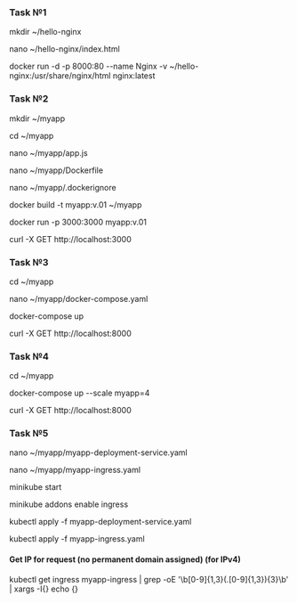 ### Task №1
mkdir ~/hello-nginx

nano ~/hello-nginx/index.html

docker run -d -p 8000:80 --name Nginx -v ~/hello-nginx:/usr/share/nginx/html nginx:latest

### Task №2
mkdir ~/myapp

cd ~/myapp

nano ~/myapp/app.js

nano ~/myapp/Dockerfile

nano ~/myapp/.dockerignore

docker build -t myapp:v.01 ~/myapp

docker run -p 3000:3000 myapp:v.01

curl -X GET http://localhost:3000

### Task №3
cd ~/myapp

nano ~/myapp/docker-compose.yaml

docker-compose up

curl -X GET http://localhost:8000

### Task №4
cd ~/myapp

docker-compose up --scale myapp=4

curl -X GET http://localhost:8000

### Task №5
nano ~/myapp/myapp-deployment-service.yaml

nano ~/myapp/myapp-ingress.yaml

minikube start

minikube addons enable ingress

kubectl apply -f myapp-deployment-service.yaml

kubectl apply -f myapp-ingress.yaml
#### Get IP for request (no permanent domain assigned) (for IPv4)

kubectl get ingress myapp-ingress | grep -oE '\b[0-9]{1,3}(\.[0-9]{1,3}){3}\b' | xargs -I{} echo {}
